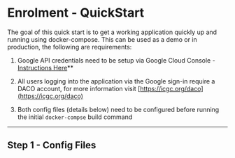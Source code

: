 # Enrolment - QuickStart

The goal of this quick start is to get a working application quickly up and
running using docker-compose. This can be used as a demo or in production, the
following are requirements:

1. Google API credentials need to be setup via Google Cloud Console -
   [Instructions Here](https://developers.google.com/identity/sign-in/web/devconsole-project)\**

2. All users logging into the application via the Google sign-in require a DACO
   account, for more information visit
   [https://icgc.org/daco](https://icgc.org/daco)

3. Both config files (details below) need to be configured before running the
   initial `docker-compse` build command

---

## Step 1 - Config Files
